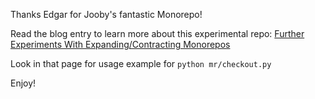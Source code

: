 Thanks Edgar for Jooby's fantastic Monorepo!

Read the blog entry to learn more about this experimental repo: [Further Experiments With Expanding/Contracting Monorepos](https://paulhammant.com/2017/02/08/further-experiments-with-expanding-contracting-monorepos/)

Look in that page for usage example for `python mr/checkout.py`

Enjoy!
